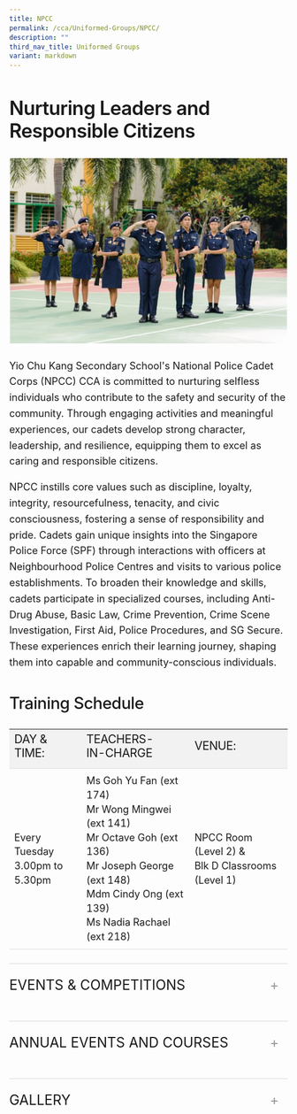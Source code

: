 ```yaml
---
title: NPCC
permalink: /cca/Uniformed-Groups/NPCC/
description: ""
third_nav_title: Uniformed Groups
variant: markdown
---
```

<div class="yck-component">
  <h2>Nurturing Leaders and Responsible Citizens</h2>
    <div>
			<img alt="NPCC Cadets saluting" src="/images/Our%20Curriculum/Non%20Academic%20Programmes/CoCurricular%20Activities/Uniformed%20Groups/NPCC/N1.jpg">
      <p>Yio Chu Kang Secondary School's National Police Cadet Corps (NPCC) CCA is committed to nurturing selfless
        individuals who contribute to the safety and security of the community. Through engaging activities and
        meaningful experiences, our cadets develop strong character, leadership, and resilience, equipping them to
        excel as caring and responsible citizens.</p>
      <p>NPCC instills core values such as discipline, loyalty, integrity,
        resourcefulness, tenacity, and civic consciousness, fostering a sense of responsibility and pride. Cadets gain
        unique insights into the Singapore Police Force (SPF) through interactions with officers at Neighbourhood
        Police Centres and visits to various police establishments. To broaden their knowledge and skills, cadets
        participate in specialized courses, including Anti-Drug Abuse, Basic Law, Crime Prevention, Crime Scene
        Investigation, First Aid, Police Procedures, and SG Secure. These experiences enrich their learning journey,
        shaping them into capable and community-conscious individuals.</p>
     </div>
      <h3>Training Schedule</h3>
        <table class="yck-table">
            <thead>
                <tr>
                    <th class="yck-th"><h4 class="yck-h5">DAY &amp; TIME:</h4></th>
                    <th class="yck-th"><h4 class="yck-h5">TEACHERS-IN-CHARGE</h4></th>
                     <th class="yck-th"><h4 class="yck-h5">VENUE:</h4></th>
                </tr>
            </thead>
            <tbody>
                <tr>
                    <td class="yck-td">Every Tuesday<br>3.00pm to 5.30pm</td>
                    <td class="yck-td">
                        Ms Goh Yu Fan (ext 174)<br>
                        Mr Wong Mingwei (ext 141)<br>
                        Mr Octave Goh (ext 136)<br>
                        Mr Joseph George (ext 148)<br>
                        Mdm Cindy Ong (ext 139)<br>
                        Ms Nadia Rachael (ext 218)
                    </td>
                    <td class="yck-td">NPCC Room (Level 2) &amp; <br>Blk D Classrooms (Level 1)</td>
                </tr>
            </tbody>
        </table>
      <details class="yck-details">
        <summary class="yck-details__summary">Events &amp; Competitions</summary>
         <div class="yck-details__content">
             <table class="yck-table">
        <thead>
            <tr>
                <th class="yck-th">
                    <h4 class="yck-h5">YEAR</h4>
                </th>
                <th class="yck-th">
                    <h4 class="yck-h5">EVENTS, COMPETITIONS AND MOMENTS</h4>
                </th>
            </tr>
        </thead>
        <tbody>
            <tr>
							<td class="yck-td"><strong>2024</strong></td>
                <td class="yck-td">
                    <p>SPF-NPCC Badge Recipients: Staff Seargeant Aden Bin Azam &amp; Staff Seargeant Tay Yu Qi Natalie</p>
                    <p>Inter-Unit .22 Revolver Shooting Competition (Individual Category - Boys): Louis Wong National 6th Placing</p>
                </td>
            </tr>
            <tr>
                <td class="yck-td">2023</td>
                <td class="yck-td">
                    <p>Unit Overall Proficiency Award: DISTINCTION</p>
                    <p>SPF-NPCC Badge Recipients: Staff Seargeant Liew Tze Wan &amp; Staff Sergeant Xiong Shiqi</p>
                </td>
            </tr>
            <tr>
                <td class="yck-td">2022</td>
                <td class="yck-td">
                    <p>Unit Overall Proficiency Award: DISTINCTION</p>
                    <p>SPF-NPCC Badge Recipients: Staff Seargeant Lim Boon Yu &amp; Staff Sergeant Nur Rashiqa Binte Muhammad Risman</p>
                </td>
            </tr>
            <tr>
                <td class="yck-td">2021</td>
                <td class="yck-td">
                    <p>Unit Overall Proficiency Award: Distinction</p>
                </td>
            </tr>
            <tr>
                <td class="yck-td">2020</td>
                <td class="yck-td">
                    <p>Unit Overall Proficiency Award: Distinction</p>
                </td>
            </tr>
            <tr>
                <td class="yck-td">2019</td>
                <td class="yck-td">
                    <p>Unit Overall Proficiency Award: Distinction</p>
                </td>
            </tr>
            <tr>
                <td class="yck-td">2018</td>
                <td class="yck-td">
                    <p>Unit Overall Proficiency Award: Distinction</p>
                </td>
            </tr>
        </tbody>
    </table>
         </div>
     </details>
	<details class="yck-details">
        <summary class="yck-details__summary">ANNUAL EVENTS AND COURSES</summary>
        <div class="yck-flexbox-grid">
            <table class="yck-table">
                <thead>
                    <tr>
                        <th class="yck-th"><h4 class="yck-h5">EVENTS:</h4></th>
                    </tr>
                </thead>
                <tbody>
                     <tr><td class="yck-td">Air Pistol Shooting Programme</td></tr>
                    <tr><td class="yck-td">Annual Unit Camp</td></tr>
                    <tr><td class="yck-td">Area 11 Adventure &amp; Survival Training Camp</td></tr>
                     <tr><td class="yck-td">Area 11 Secondary 1 Cadets Swearing In Ceremony</td></tr>
                    <tr><td class="yck-td">Area 11 Games Day</td></tr>
                    <tr><td class="yck-td">Crime Prevention Programme</td></tr>
                     <tr><td class="yck-td">Home Team Gallery Visit</td></tr>
                    <tr><td class="yck-td">K-9 Dog Unit Visit</td></tr>
                    <tr><td class="yck-td">Neighbourhood Police Centre Visit</td></tr>
                    <tr><td class="yck-td">NPCC Annual Parade (NPAP)</td></tr>
                    <tr><td class="yck-td">Police Heritage Visit</td></tr>
                    <tr><td class="yck-td">Yeoman for National School Games (Swimming)</td></tr>
                    <tr><td class="yck-td">Police Youth Ambassador</td></tr>
                     <tr><td class="yck-td">Sports Enrichment Programme (SEP)</td></tr>
                     <tr><td class="yck-td">Total Defence Programme</td></tr>
                      <tr><td class="yck-td">YCKSS National Day Parade</td></tr>
                     <tr><td class="yck-td">YCKSS Speech Day Parade</td></tr>
                </tbody>
            </table>
              <table class="yck-table">
                <thead>
                    <tr>
                        <th class="yck-th"><h4 class="yck-h5">COURSES:</h4></th>
                    </tr>
                </thead>
                 <tbody>
                     <tr><td class="yck-td">Basic Law Course</td></tr>
                    <tr><td class="yck-td">Cadet Leader Course</td></tr>
                     <tr><td class="yck-td">Campcraft Course</td></tr>
                    <tr><td class="yck-td">Crime Scene Investigation Course</td></tr>
                     <tr><td class="yck-td">Drill Course</td></tr>
                     <tr><td class="yck-td">Homefront Security Course</td></tr>
                    <tr><td class="yck-td">Leadership and Mentoring Skills Course</td></tr>
                   <tr><td class="yck-td">Marksmanship Course</td></tr>
                    <tr><td class="yck-td">Non-Commissioned Officer Course</td></tr>
                    <tr><td class="yck-td">Oral Communication Course</td></tr>
                   <tr><td class="yck-td">Police Procedures Course</td></tr>
                    <tr><td class="yck-td">Road Safety Course</td></tr>
                     <tr><td class="yck-td">Unarmed Tactics Course</td></tr>
                </tbody>
            </table>
        </div>
	</details>
   <details class="yck-details">
      <summary class="yck-details__summary">Gallery</summary>
      <div class="yck-details__content">
				 <div class="yck-gallery-container">
                 <div class="wrapper">
                      <div class="item item1">
                        <img alt="NPCC2025" src="https://www.yiochukangsec.moe.edu.sg/images/Our%20Curriculum/Non%20Academic%20Programmes/CoCurricular%20Activities/Uniformed%20Groups/NPCC/NPCC2025Slide1.png">
                      </div>
                      <div class="item item2">
                        <img alt="NPCC2025" src="https://www.yiochukangsec.moe.edu.sg/images/Our%20Curriculum/Non%20Academic%20Programmes/CoCurricular%20Activities/Uniformed%20Groups/NPCC/NPCC2025Slide2.png">
                      </div>
                      <div class="item item3">
                        <img alt="NPCC2025" src="https://www.yiochukangsec.moe.edu.sg/images/Our%20Curriculum/Non%20Academic%20Programmes/CoCurricular%20Activities/Uniformed%20Groups/NPCC/NPCC2025Slide3.png">
                      </div>
                      <div class="item item4">
                        <img alt="NPCC2025" src="https://www.yiochukangsec.moe.edu.sg/images/Our%20Curriculum/Non%20Academic%20Programmes/CoCurricular%20Activities/Uniformed%20Groups/NPCC/NPCC2025Slide4.png">
                      </div>
                       <div class="item item5">
                        <img alt="NPCC2025" src="https://www.yiochukangsec.moe.edu.sg/images/Our%20Curriculum/Non%20Academic%20Programmes/CoCurricular%20Activities/Uniformed%20Groups/NPCC/NPCC2025Slide1.png">
                      </div>
                      <div class="item item6">
                        <img alt="NPCC2025" src="https://www.yiochukangsec.moe.edu.sg/images/Our%20Curriculum/Non%20Academic%20Programmes/CoCurricular%20Activities/Uniformed%20Groups/NPCC/NPCC2025Slide2.png">
                      </div>
                      <div class="item item7">
                        <img alt="NPCC2025" src="https://www.yiochukangsec.moe.edu.sg/images/Our%20Curriculum/Non%20Academic%20Programmes/CoCurricular%20Activities/Uniformed%20Groups/NPCC/NPCC2025Slide3.png">
                      </div>
                      <div class="item item8">
                        <img alt="NPCC2025" src="https://www.yiochukangsec.moe.edu.sg/images/Our%20Curriculum/Non%20Academic%20Programmes/CoCurricular%20Activities/Uniformed%20Groups/NPCC/NPCC2025Slide4.png">
                      </div>
                   </div>
					 <span>Follow us on IG to find out more!</span>
                    <div class="instagram_button">
                         <button role="button" class="button-37"><a style="text-decoration: none; color: #fff; font-weight: 800" rel="noopener noreferrer" target="_blank" href="https://www.instagram.com/ycknpcc"> @ycknpcc </a></button>
                     </div>
             </div>
    </div>
</details>
</div>


<style>
:root {
    --yck-color-text-light: #888;
    --yck-color-border: #e0e0e0;
    --yck-text-line-height: 1.6em;
    --yck-heading-line-height: 1.2em;
    --yck-heading-letter-spacing: -0.02em;
    --yck-transition-speed: 0.8s;
    --yck-transition-timing: cubic-bezier(0.4, 0, 0.2, 1);
    --yck-content-width: 100%;
    --yck-spacing-unit: 1em;
    --yck-border-radius: 4px;
    --yck-box-shadow: 0 2px 4px rgba(0, 0, 0, 0.1);
    --yck-step--2: clamp(0.7813rem, 0.9263rem + -0.1872vw, 0.8889rem);
    --yck-step--1: clamp(0.9375rem, 1.0217rem + -0.1087vw, 1rem);
    --yck-step-0: clamp(1.125rem, 1.125rem + 0vw, 1.125rem);
    --yck-step-1: clamp(1.2656rem, 1.2363rem + 0.1467vw, 1.35rem);
    --yck-step-2: clamp(1.4238rem, 1.3556rem + 0.3412vw, 1.62rem);
    --yck-step-3: clamp(1.6018rem, 1.4828rem + 0.5951vw, 1.944rem);
    --yck-step-4: clamp(1.802rem, 1.6174rem + 0.9231vw, 2.3328rem);
    --yck-step-5: clamp(2.0273rem, 1.7587rem + 1.3427vw, 2.7994rem);
}

.yck-component {
    line-height: var(--yck-text-line-height);
    letter-spacing: normal;
    font-size: var(--yck-step-0);
}

.yck-component h1,
.yck-component h2,
.yck-component h3,
.yck-component h4,
.yck-component h5,
.yck-component h6,
.yck-component p {
    overflow-wrap: break-word;
}

.yck-component p {
    text-wrap: pretty;
}

.yck-component h1,
.yck-component h2,
.yck-component h3,
.yck-component h4,
.yck-component h5,
.yck-component h6 {
    text-wrap: balance;
}

.yck-component .yck-h1,
.yck-component h1 {
    font-size: var(--yck-step-5);
    margin-bottom: var(--yck-spacing-unit);
    line-height: var(--yck-heading-line-height);
    letter-spacing: var(--yck-heading-letter-spacing);
}

.yck-component .yck-h2,
.yck-component h2 {
    font-size: var(--yck-step-4);
    font-weight: 600;
    margin-bottom: calc(var(--yck-spacing-unit) * 0.8);
    line-height: var(--yck-heading-line-height);
    letter-spacing: var(--yck-heading-letter-spacing);
}

.yck-component .yck-h3,
.yck-component h3 {
    font-size: var(--yck-step-3);
    font-weight: 500;
    margin-bottom: calc(var(--yck-spacing-unit) * 0.6);
    line-height: var(--yck-heading-line-height);
    letter-spacing: var(--yck-heading-letter-spacing);
}

.yck-component .yck-h4,
.yck-component h4 {
    font-size: var(--yck-step-2);
    font-weight: 400;
    margin-bottom: calc(var(--yck-spacing-unit) * 0.4);
    text-transform: capitalize;
    line-height: var(--yck-heading-line-height);
    letter-spacing: var(--yck-heading-letter-spacing);
}

.yck-component .yck-h5,
.yck-component h5 {
    font-size: var(--yck-step-1);
    font-weight: 400;
    margin-bottom: calc(var(--yck-spacing-unit) * 0.3);
    text-transform: uppercase;
    line-height: var(--yck-heading-line-height);
    letter-spacing: var(--yck-heading-letter-spacing);
}

.yck-component .yck-h6,
.yck-component h6 {
    font-size: var(--yck-step-0);
    margin-bottom: calc(var(--yck-spacing-unit) * 0.2);
    text-transform: uppercase;
    line-height: var(--yck-heading-line-height);
    letter-spacing: var(--yck-heading-letter-spacing);
}

.yck-component small,
.yck-component .yck-text-small {
    font-size: var(--yck-step--1);
    font-weight: 200;
    font-color: var(--yck-color-text-light);
}

.yck-component .yck-text-xs {
    font-size: var(--yck-step--2);
    font-weight: 200;
}

.yck-component ol,
.yck-component p,
.yck-component ul {
    font-size: var(--yck-step-0);
    margin-bottom: var(--yck-spacing-unit);
}

.yck-component .yck-table {
    border-collapse: collapse;
    max-width: 100%;
    margin-top: 1.6em;
    margin-bottom: var(--yck-spacing-unit);
    font-size: var(--yck-step-0);
}

.yck-component .yck-th {
    background-color: #f2f2f2;
    text-align: left;
    border-bottom: 1px solid #ddd;
    text-transform: uppercase;
}

.yck-component .yck-th h4,
.yck-component .yck-th h5,
.yck-component .yck-th h6 {
    margin: 0 0 0.5em;
}

.yck-component .yck-td {
    border-bottom: 1px solid #ddd;
    max-width: 300px;
    word-wrap: break-word;
    line-height: 1.6rem;
    padding-top: 0.5em;
    padding-bottom: 0.5em;
  }

.yck-component .yck-table tbody .yck-td p {
    margin-block: 0;
    padding-bottom: 0.5em;
}
    
 .yck-component .yck-table tbody .yck-td p:last-child {
     padding-bottom: 1.5em;
 }
	
.yck-component .yck-details__content,
.yck-component .yck-details__content ol,
.yck-component .yck-details__content ol li,
.yck-component .yck-details__content ul,
.yck-component .yck-details__content ul li {
    padding: 0;
    margin: 0;
}

.yck-component .yck-details {
    border-top: 1px solid rgba(0, 0, 0, 0.15);
    margin-top: clamp(1rem, 5%, 2rem);
    overflow: hidden;
    transition: border-color 0.7s;
}

.yck-component .yck-details:hover {
    border-color: #555;
}

.yck-component .yck-details__summary {
    display: flex;
    align-items: center;
    justify-content: space-between;
    cursor: pointer;
    margin-top: clamp(0.75rem, 5%, 1.5rem);
    padding-bottom: clamp(1rem, 5%, 2rem);
    text-transform: uppercase;
    font-size: var(--yck-step-2);
}

.yck-component .yck-details__summary::after {
    content: '+';
    font-size: var(--yck-step-2);
    color: #999;
    transition: transform 0.5s ease-in-out;
    margin-right: 1rem;
}

.yck-component .yck-details[open] .yck-details__summary::after {
    transform: rotate(-45deg);
}

.yck-component .yck-details__content {
    max-height: auto;
    margin-bottom: clamp(1.25rem, 5%, 1.75rem);
    opacity: 0;
    overflow: hidden;
    padding: 0;
    animation: yckFadeOutSlideUp 0.5s ease forwards;
}

.yck-component .yck-details[open] .yck-details__content {
    animation: yckFadeInSlideDown 0.5s ease forwards;
}

@keyframes yckFadeInSlideDown {
    0% {
        max-height: auto;
        opacity: 0;
    }

    100% {
        max-height: auto;
        opacity: 1;
    }
}

@keyframes yckFadeOutSlideUp {
    0% {
        max-height: auto;
        opacity: 1;
    }

    100% {
        max-height: auto;
        opacity: 0;
    }
}
	
.yck-component .yck-flexbox-grid {
    --yck-min: 22ch;
    --yck-gap: 1.5em;
    display: flex;
    flex-wrap: wrap;
    list-style: none;
    gap: var(--yck-gap);
}

.yck-component .yck-flexbox-grid > * {
    flex: 1 1 var(--yck-min);
    list-style: none;
}

.wrapper {
    width: 100%;
    max-width: 1270px;
    margin-inline: auto;
    position: relative;
    height: 493px;
    margin-top: 1.5rem;
    overflow: hidden;
    mask-image: linear-gradient(to right, rgba(0, 0, 0, 0), rgba(0, 0, 0, 1) 8%, rgba(0, 0, 0, 1) 92%, rgba(0, 0, 0, 0))
}

@keyframes scrollLeft {
    to {
        left: -840px
    }
}

.item {
    width: 840px;
    height: 493px;
    background-color: none;
    border-radius: 16px;
    position: absolute;
    left: max(calc(1024px * 8), 100%);
    animation-name: scrollLeft;
    animation-duration: 120s;
    animation-timing-function: ease-in-out;
    animation-iteration-count: infinite
}

.wrapper:hover .item {
    animation-play-state: paused
}

.item1 {
    animation-delay: calc(120s / 8 * (8 - 1) * -1)
}

.item2 {
    animation-delay: calc(120s / 8 * (8 - 2) * -1)
}

.item3 {
    animation-delay: calc(120s / 8 * (8 - 3) * -1)
}

.item4 {
    animation-delay: calc(120s / 8 * (8 - 4) * -1)
}

.item5 {
    animation-delay: calc(120s / 8 * (8 - 5) * -1)
}

.item6 {
    animation-delay: calc(120s / 8 * (8 - 6) * -1)
}

.item7 {
    animation-delay: calc(120s / 8 * (8 - 7) * -1)
}

.item8 {
    animation-delay: calc(120s / 8 * (8 - 8) * -1)
}

.button-37 {
    background-color: #13aa52;
    border: 1px solid #13aa52;
    border-radius: 16px;
    box-shadow: rgba(0, 0, 0, .1) 0 2px 4px 0;
    box-sizing: border-box;
    color: #fff;
    cursor: pointer;
    padding: 10px 20px;
    text-align: center;
    transform: translateY(0);
    transition: transform 150ms, box-shadow 150ms;
    user-select: none;
    -webkit-user-select: none;
    touch-action: manipulation
}

.button-37:hover {
    box-shadow: rgba(0, 0, 0, .25) 0 3px 9px 0;
    transform: translateY(-2px)
}

.wrapper img {
    border-radius: 10px;
    border: 10px solid #fff;
    box-shadow: -5px -5px 10px rgba(0, 0, 0, .1)
}

</style>
